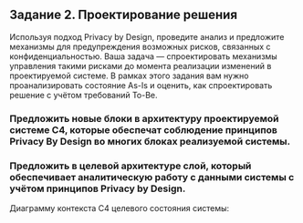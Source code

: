 ## Задание 2. Проектирование решения

Используя подход Privacy by Design, проведите анализ и предложите механизмы для предупреждения возможных рисков, связанных с конфиденциальностью. Ваша задача — спроектировать механизмы управления такими рисками до момента реализации изменений в проектируемой системе.
В рамках этого задания вам нужно проанализировать состояние As-Is и оценить, как спроектировать решение с учётом требований To-Be.

### Предложить новые блоки в архитектуру проектируемой системе С4, которые обеспечат соблюдение принципов Privacy By Design во многих блоках реализуемой системы.

### Предложить в целевой архитектуре слой, который обеспечивает аналитическую работу с данными системы с учётом принципов Privacy by Design.

Диаграмму контекста C4 целевого состояния системы:
